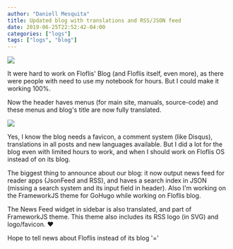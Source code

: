 ```yaml
---
author: "Daniell Mesquita"
title: Updated blog with translations and RSS/JSON feed
date: 2019-06-25T22:52:42-04:00
categories: ["logs"]
tags: ["logs", "blog"]
---
```


![](/blog/img/posts/updated-blog-with-translations-and-rss-json-feed.png)

It were hard to work on Floflis' Blog (and Floflis itself, even more), as there were people with need to use my notebook for hours. But I could make it working 100%.

Now the header haves menus (for main site, manuals, source-code) and these menus and blog's title are now fully translated.

![](/blog/img/posts/updated-blog-with-translations-and-rss-json-feed2.png)

Yes, I know the blog needs a favicon, a comment system (like Disqus), translations in all posts and new languages available. But I did a lot for the blog even with limited hours to work, and when I should work on Floflis OS instead of on its blog.

The biggest thing to announce about our blog: it now output news feed for reader apps (JsonFeed and RSS), and haves a search index in JSON (missing a search system and its input field in header). Also I'm working on the FrameworkJS theme for GoHugo while working on Floflis blog.

The News Feed widget in sidebar is also translated, and part of FrameworkJS theme. This theme also includes its RSS logo (in SVG) and logo/favicon. ❤ 

Hope to tell news about Floflis instead of its blog '='
